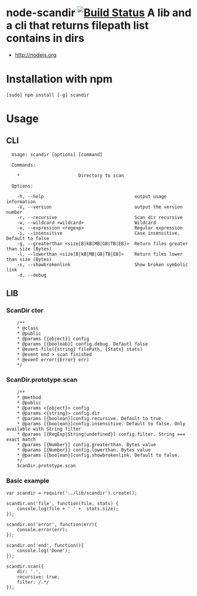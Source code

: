 node-scandir [![Build Status](https://travis-ci.org/sdolard/node-scandir.png?branch=master)](https://travis-ci.org/sdolard/node-scandir)
A lib and a cli that returns filepath list contains in dirs
============

* http://nodejs.org

# Installation with npm

```
[sudo] npm install [-g] scandir
```

# Usage
## CLI

```
  Usage: scandir [options] [command]

  Commands:

    *                      Directory to scan

  Options:

    -h, --help                                  output usage information
    -V, --version                               output the version number
    -r, --recursive                             Scan dir recursive
    -w, --wildcard <wildcard>                   Wildcard
    -e, --expression <regexp>                   Regular expression
    -i, --insensitive                           Case insensitive. Default to false
    -g, --greaterthan <size[B|kB|MB|GB|TB|EB]>  Return files greater than size (Bytes)
    -l, --lowerthan <size[B|kB|MB|GB|TB|EB]>    Return files lower than size (Bytes)
    -s, --showbrokenlink                        Show broken symbolic link
    -d, --debug

```

## LIB
### ScanDir ctor
```
    /**
    * @class
    * @public
    * @params [{object}] config
    * @params [{booleab}] config.debug. Defautl false
    * @event file({string} filePath, {Stats} stats)
    * @event end > scan finished
    * @event error({Error} err)
    */

```

### ScanDir.prototype.scan
```
    /**
    * @method
    * @public
    * @params <{object}> config
    * @params <{string}> config.dir
    * @params [{boolean}]config.recursive. Default to true.
    * @params [{boolean}]config.insensitive. Default to false. Only available with String filter
    * @params [{RegExp|String|undefined}] config.filter. String === exact match
    * @params [{Number}] config.greaterthan. Bytes value
    * @params [{Number}] config.lowerthan. Bytes value
    * @params [{boolean}]config.showbrokenlink. Default to false.
    */
    ScanDir.prototype.scan

```

### Basic example

```
var scandir = require('../lib/scandir').create();

scandir.on('file', function(file, stats) {
	console.log(file + ' ' +  stats.size);
});

scandir.on('error', function(err){
	console.error(err);
});

scandir.on('end', function(){
	console.log('Done');
});

scandir.scan({
	dir: '.',
	recursive: true,
	filter: /.*/
});

```
